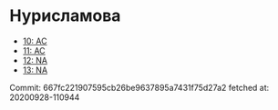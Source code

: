 # Нурисламова
- [10: AC](10.md)
- [11: AC](11.md)
- [12: NA](12.md)
- [13: NA](13.md)

Commit: 667fc221907595cb26be9637895a7431f75d27a2
 fetched at: 20200928-110944
